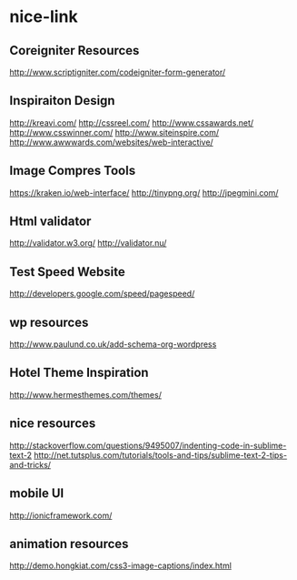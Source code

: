 nice-link
=========

Coreigniter Resources
----------------------------
http://www.scriptigniter.com/codeigniter-form-generator/



Inspiraiton Design
----------------------------
http://kreavi.com/
http://cssreel.com/
http://www.cssawards.net/
http://www.csswinner.com/
http://www.siteinspire.com/
http://www.awwwards.com/websites/web-interactive/



Image Compres Tools
----------------------------
https://kraken.io/web-interface/
http://tinypng.org/
http://jpegmini.com/



Html validator
----------------------------
http://validator.w3.org/
http://validator.nu/


Test Speed Website 
----------------------------
http://developers.google.com/speed/pagespeed/


wp resources
----------------------------
http://www.paulund.co.uk/add-schema-org-wordpress



Hotel Theme Inspiration 
----------------------------
http://www.hermesthemes.com/themes/




nice resources
--
http://stackoverflow.com/questions/9495007/indenting-code-in-sublime-text-2
http://net.tutsplus.com/tutorials/tools-and-tips/sublime-text-2-tips-and-tricks/



mobile UI
--
http://ionicframework.com/



animation resources
--
http://demo.hongkiat.com/css3-image-captions/index.html
